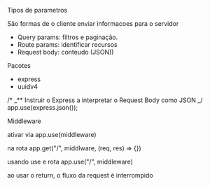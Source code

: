 Tipos de parametros

São formas de o cliente enviar informacoes para o servidor

-   Query params: filtros e paginação.
-   Route params: identificar recursos
-   Request body: conteudo (JSON))

Pacotes

-   express
-   uuidv4

/\*
_\*\* Instruir o Express a interpretar o Request Body como JSON
_/
app.use(express.json());

Middleware

ativar via app.use(middleware)

na rota app.get("/", middlware, (req, res) => {})

usando use e rota app.use("/", middleware)


ao usar o return, o fluxo da request é interrompido